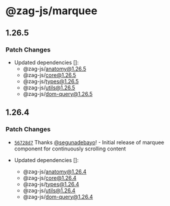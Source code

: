 # @zag-js/marquee

## 1.26.5

### Patch Changes

- Updated dependencies []:
  - @zag-js/anatomy@1.26.5
  - @zag-js/core@1.26.5
  - @zag-js/types@1.26.5
  - @zag-js/utils@1.26.5
  - @zag-js/dom-query@1.26.5

## 1.26.4

### Patch Changes

- [`56728d7`](https://github.com/chakra-ui/zag/commit/56728d72f97323670a02380c8d0e62b6bfc04fb8) Thanks
  [@segunadebayo](https://github.com/segunadebayo)! - Initial release of marquee component for continuously scrolling
  content

- Updated dependencies []:
  - @zag-js/anatomy@1.26.4
  - @zag-js/core@1.26.4
  - @zag-js/types@1.26.4
  - @zag-js/utils@1.26.4
  - @zag-js/dom-query@1.26.4
